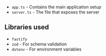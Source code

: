 - `app.ts` - Contains the main application setup
- `server.ts` - The file that exposes the server


## Libraries used

- `fastify`
- `zod` - For schema validation
- `dotenv` - For environment variables